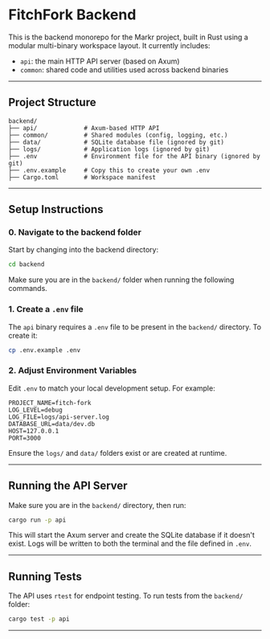 # FitchFork Backend

This is the backend monorepo for the Markr project, built in Rust using a modular multi-binary workspace layout. It currently includes:

- `api`: the main HTTP API server (based on Axum)
- `common`: shared code and utilities used across backend binaries

---

## Project Structure

```
backend/
├── api/             # Axum-based HTTP API
├── common/          # Shared modules (config, logging, etc.)
├── data/            # SQLite database file (ignored by git)
├── logs/            # Application logs (ignored by git)
├── .env             # Environment file for the API binary (ignored by git)
├── .env.example     # Copy this to create your own .env
├── Cargo.toml       # Workspace manifest
```

---

## Setup Instructions

### 0. Navigate to the backend folder

Start by changing into the backend directory:

```bash
cd backend
```

Make sure you are in the `backend/` folder when running the following commands.

### 1. Create a `.env` file

The `api` binary requires a `.env` file to be present in the `backend/` directory. To create it:

```bash
cp .env.example .env
```

### 2. Adjust Environment Variables

Edit `.env` to match your local development setup. For example:

```env
PROJECT_NAME=fitch-fork
LOG_LEVEL=debug
LOG_FILE=logs/api-server.log
DATABASE_URL=data/dev.db
HOST=127.0.0.1
PORT=3000
```

Ensure the `logs/` and `data/` folders exist or are created at runtime.

---

## Running the API Server

Make sure you are in the `backend/` directory, then run:

```bash
cargo run -p api
```

This will start the Axum server and create the SQLite database if it doesn't exist. Logs will be written to both the terminal and the file defined in `.env`.

---

## Running Tests

The API uses `rtest` for endpoint testing. To run tests from the `backend/` folder:

```bash
cargo test -p api
```

---
